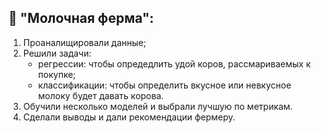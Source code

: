 ## 🐄 **"Молочная ферма"**:
1. Проаналищировали данные;
2. Решили задачи:
   - регрессии: чтобы опредедлить удой коров, рассмариваемых к покупке;
   - классификации: чтобы определить вкусное или невкусное молоку будет давать корова.
3. Обучили несколько моделей и выбрали лучшую по метрикам.
4. Сделали выводы и дали рекомендации фермеру.
